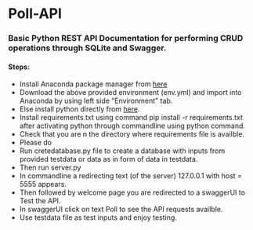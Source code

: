 # Poll-API

### Basic Python REST API Documentation for performing CRUD operations through SQLite and Swagger.

#### Steps:

- Install Anaconda package manager from [here](https://www.anaconda.com/products/individual)
- Download the above provided environment (env.yml) and import into Anaconda by using left side "Environment" tab.
- Else install python directly from [here](https://www.python.org/downloads/release/python-377/).
- Install requirements.txt using command pip install -r requirements.txt after activating python through commandline using python command.
- Check that you are n the directory where requirements file is availble.
- Please do 
- Run cretedatabase.py file to create a database with inputs from provided testdata or data as in form of data in testdata.
- Then run server.py
- In commandline a redirecting text (of the server) 127.0.0.1 with host = 5555 appears.
- Then followed by welcome page you are redirected to a swaggerUI to Test the API.
- In swaggerUI click on text Poll to see the API requests availble.
- Use testdata file as test inputs and enjoy testing.


